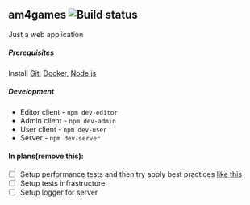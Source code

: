 ## am4games ![Build status](https://travis-ci.com/khajjit/am4games.svg?branch=master)

Just a web application

##### Prerequisites

Install [Git](http://git-scm.com), [Docker](https://www.docker.com), [Node.js](http://nodejs.org)

##### Development

- Editor client - `npm dev-editor`
- Admin client - `npm dev-admin`
- User client - `npm dev-user`
- Server - `npm dev-server`

#### In plans(remove this):

- [ ] Setup performance tests and then try apply best practices [like this](http://expressjs.com/en/advanced/best-practice-performance.html)
- [ ] Setup tests infrastructure
- [ ] Setup logger for server
